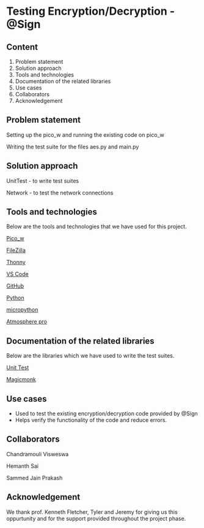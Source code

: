 # Testing Encryption/Decryption - @Sign

## Content

1. Problem statement
2. Solution approach
3. Tools and technologies
4. Documentation of the related libraries
5. Use cases
6. Collaborators
7. Acknowledgement

## Problem statement

Setting up the pico_w and running the existing code on pico_w

Writing the test suite for the files aes.py and main.py

## Solution approach

UnitTest - to write test suites 

Network - to test the network connections


## Tools and technologies

Below are the tools and technologies that we have used for this project.

[Pico_w](https://www.raspberrypi.com/documentation/microcontrollers/raspberry-pi-pico.html)

[FileZilla](https://filezilla-project.org/)

[Thonny](https://thonny.org/)

[VS Code](https://code.visualstudio.com/download)

[GitHub](https://github.com/SammedJainDP/project5b.git)

[Python](https://www.python.org/)

[micropython](https://micropython.org/)

[Atmosphere pro](https://atsign.com/resources/articles/heres-why-you-want-to-send-all-your-files-with-mospherepro/)

## Documentation of the related libraries
Below are the libraries which we have used to write the test suites.

[Unit Test](https://docs.python.org/3/library/unittest.html)

[Magicmonk](https://docs.python.org/3/library/unittest.mock.html)





## Use cases
* Used to test the existing encryption/decryption code provided by @Sign
* Helps verify the functionality of the code and reduce errors.


## Collaborators
Chandramouli Visweswa

Hemanth Sai

Sammed Jain Prakash

## Acknowledgement
We thank prof. Kenneth Fletcher, Tyler and Jeremy for giving us this oppurtunity and for the support provided throughout the project phase.

